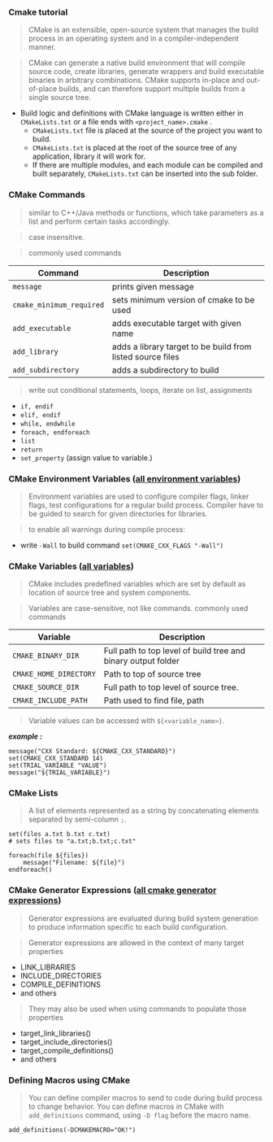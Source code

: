 ### Cmake tutorial
> CMake is an extensible, open-source system that manages the build process in an operating system and in a compiler-independent manner.

> CMake can generate a native build environment that will compile source code, create libraries, generate wrappers and build executable binaries in arbitrary combinations. CMake supports in-place and out-of-place builds, and can therefore support multiple builds from a single source tree.


- Build logic and definitions with CMake language is written either in `CMakeLists.txt` or a file ends with `<project_name>.cmake` .
  - `CMakeLists.txt` file is placed at the source of the project you want to build.
  - `CMakeLists.txt` is placed at the root of the source tree of any application, library it will work for. 
  - If there are multiple modules, and each module can be compiled and built separately, `CMakeLists.txt` can be inserted into the sub folder.

###  CMake Commands
> similar to C++/Java methods or functions, which take parameters as a list and perform certain tasks accordingly.

> case insensitive.

> commonly used commands

| Command                  | Description                                                 |
|--------------------------|-------------------------------------------------------------|
| `message`                | prints given message                                        |
| `cmake_minimum_required` | sets minimum version of cmake to be used                    |
| `add_executable`         | adds executable target with given name                      |
| `add_library`            | adds a library target to be build from listed source files  |
| `add_subdirectory`       | adds a subdirectory to build                                |



>write out conditional statements, loops, iterate on list, assignments
- `if, endif`
- `elif, endif`
- `while, endwhile`
- `foreach, endforeach`
- `list`
- `return`
- `set_property` (assign value to variable.)

### CMake Environment Variables ([all environment variables](https://cmake.org/cmake/help/latest/manual/cmake-env-variables.7.html))
> Environment variables are used to configure compiler flags, linker flags, test configurations for a regular build process. Compiler have to be guided to search for given directories for libraries.

> to enable all warnings during compile process:
- write `-Wall` to build command ```set(CMAKE_CXX_FLAGS "-Wall")```

### CMake Variables ([all variables](https://cmake.org/cmake/help/v3.0/manual/cmake-variables.7.html#manual:cmake-variables(7)))
> CMake includes predefined variables which are set by default as location of source tree and system components.

> Variables are case-sensitive, not like commands. 
> commonly used commands

|Variable               | Description                                                   |
|-----------------------|---------------------------------------------------------------|
|`CMAKE_BINARY_DIR`     | Full path to top level of build tree and binary output folder |
|`CMAKE_HOME_DIRECTORY` | Path to top of source tree                                    |
|`CMAKE_SOURCE_DIR`     | Full path to top level of source tree.                        |
|`CMAKE_INCLUDE_PATH`   | Path used to find file, path                                  |

>Variable values can be accessed with `${<variable_name>}`.

___example :___
```
message("CXX Standard: ${CMAKE_CXX_STANDARD}")
set(CMAKE_CXX_STANDARD 14)
set(TRIAL_VARIABLE "VALUE")
message("${TRIAL_VARIABLE}")
```

### CMake Lists
>A list of elements represented as a string by concatenating elements separated by semi-column `;`.

```
set(files a.txt b.txt c.txt)
# sets files to "a.txt;b.txt;c.txt"

foreach(file ${files})
    message("Filename: ${file}")
endforeach()

```

### CMake Generator Expressions ([all cmake generator expressions](https://cmake.org/cmake/help/v3.3/manual/cmake-generator-expressions.7.html))
>Generator expressions are evaluated during build system generation to produce information specific to each build configuration.

>Generator expressions are allowed in the context of many target properties
- LINK_LIBRARIES
- INCLUDE_DIRECTORIES
- COMPILE_DEFINITIONS 
- and others

>They may also be used when using commands to populate those properties
- target_link_libraries()
- target_include_directories()
- target_compile_definitions() 
- and others
  
### Defining Macros using CMake
> You can define compiler macros to send to code during build process to change behavior.
> You can define macros in CMake with `add_definitions` command, using `-D flag` before the macro name.
```
add_definitions(-DCMAKEMACRO="OK!")
```